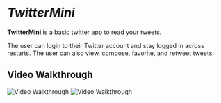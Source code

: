# *TwitterMini*

**TwitterMini** is a basic twitter app to read your tweets.

The user can login to their Twitter account and stay logged in across restarts. The user can also view, compose, favorite, and retweet tweets. 


## Video Walkthrough

<img src='http://g.recordit.co/PZZGYvnqFe.gif' title='Video Walkthrough' width='' alt='Video Walkthrough' />
<img src='http://g.recordit.co/acpp6HvNpS.gif' title='Video Walkthrough' width='' alt='Video Walkthrough' />


